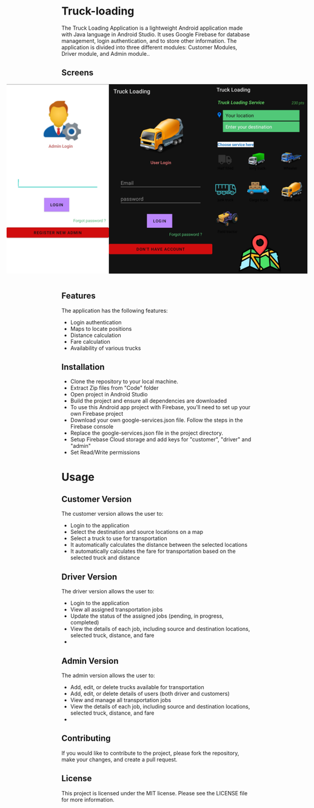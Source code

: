 # Truck-loading

The Truck Loading Application is a lightweight Android application made with Java language in Android Studio. It uses Google Firebase for database management, login authentication, and to store other information. The application is divided into three different modules: Customer Modules, Driver module, and Admin module..

## Screens
<div style="display: flex; justify-content: center">
   <img src="https://github.com/atisamhaq123/Truck-loading/blob/main/Screens/2.jpg" width="" height="500">
   <img src="https://github.com/atisamhaq123/Truck-loading/blob/main/Screens/3.jpg" width="" height="500">
   <img src="https://github.com/atisamhaq123/Truck-loading/blob/main/Screens/4.jpg" width="" height="500">
</div>
<br>

## Features
The application has the following features:
 - Login authentication
 - Maps to locate positions
 - Distance calculation
 - Fare calculation
 - Availability of various trucks

## Installation
 - Clone the repository to your local machine.
 - Extract Zip files from "Code" folder
 - Open project in Android Studio
 - Build the project and ensure all dependencies are downloaded
 - To use this Android app project with Firebase, you'll need to set up your own Firebase project
 - Download your own google-services.json file. Follow the steps in the Firebase console
 - Replace the google-services.json file in the project directory.
 - Setup Firebase Cloud storage and add keys for "customer", "driver" and "admin"
 - Set Read/Write permissions 

# Usage
## Customer Version
The customer version allows the user to:
 - Login to the application
 - Select the destination and source locations on a map
 - Select a truck to use for transportation
 - It automatically calculates the distance between the selected locations
 - It automatically calculates the fare for transportation based on the selected truck and distance
  
## Driver Version
The driver version allows the user to:
 - Login to the application
 - View all assigned transportation jobs
 - Update the status of the assigned jobs (pending, in progress, completed)
 - View the details of each job, including source and destination locations, selected truck, distance, and fare
 - 
## Admin Version
The admin version allows the user to:
 - Add, edit, or delete trucks available for transportation
 - Add, edit, or delete details of users  (both driver and customers)
 - View and manage all transportation jobs
 - View the details of each job, including source and destination locations, selected truck, distance, and fare
 - 
## Contributing
If you would like to contribute to the project, please fork the repository, make your changes, and create a pull request.

## License
This project is licensed under the MIT license. Please see the LICENSE file for more information.
